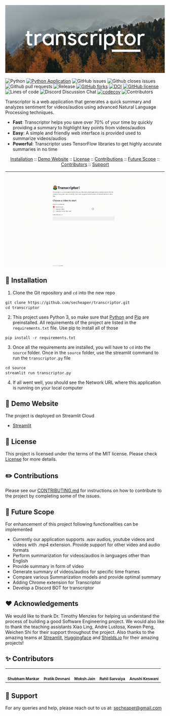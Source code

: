 <p align="center"><img width="700" src="./media/logo/Transcriptor.png"></p>

![Python](https://img.shields.io/badge/python-3670A0?style=flat&logo=python&logoColor=ffdd54)
[![Python Application](https://github.com/secheaper/transcriptor/actions/workflows/python-app.yml/badge.svg)](https://github.com/secheaper/transcriptor/actions/workflows/python-app.yml)
![GitHub issues](https://img.shields.io/github/issues-raw/secheaper/transcriptor)
![Github closes issues](https://img.shields.io/github/issues-closed-raw/secheaper/transcriptor)
![Github pull requests](https://img.shields.io/github/issues-pr/secheaper/transcriptor)
![Release](https://img.shields.io/github/v/release/secheaper/transcriptor?style=flat-square)
[![GitHub forks](https://img.shields.io/github/forks/secheaper/transcriptor)](https://github.com/secheaper/transcriptor/network)
[![DOI](https://zenodo.org/badge/415427314.svg)](https://zenodo.org/badge/latestdoi/415427314)
[![GitHub license](https://img.shields.io/github/license/anshulp2912/scrivener)](https://github.com/anshulp2912/scrivener/blob/main/LICENSE)
![Lines of code](https://img.shields.io/tokei/lines/github/secheaper/transcriptor?color=ff69b4&label=Lines%20of%20Code&style=flat-square)
![Discord Discussion Chat](https://img.shields.io/discord/879343473940107264?color=blueviolet&label=Discord%20Discussion%20Chat&style=flat-square)
[![codecov](https://codecov.io/gh/secheaper/transcriptor/branch/main/graph/badge.svg?token=X0H37DUWXV)](https://codecov.io/gh/secheaper/transcriptor)
![Contributors](https://img.shields.io/badge/Contributors-5-yellowgreen)


Transcriptor is a web application that generates a quick summary and analyzes sentiment for videos/audios using advanced Natural Language Processing techniques. 
- **Fast**: Transcriptor helps you save over 70% of your time by quickly providing a summary to highlight key points from videos/audios
- **Easy**: A simple and friendly web interface is provided used to summarize videos/audios
- **Powerful**: Transcriptor uses TensorFlow libraries to get highly accurate summaries in no time

<p align="center">
  <a href="#rocket-installation">Installation</a>
  ::
  <a href="#sunflower-demo-website">Demo Website</a>
  ::
  <a href="#page_facing_up-license">License</a>
  ::
  <a href="#pencil2-contributions">Contributions</a>	
   ::
  <a href="#crystal_ball-future-scope">Future Scope</a>
  ::
  <a href="#sparkles-contributors">Contributors</a>
    ::
  <a href="#email-support">Support</a>
</p>

---
<p align="center"><img width="700" src="./media/gif/demo.gif"></p>

:rocket: Installation
---
1. Clone the Git repository and `cd` into the new repo
```
git clone https://github.com/secheaper/transcriptor.git
cd transcriptor
```
2. This project uses Python 3, so make sure that [Python](https://www.python.org/downloads/) and [Pip](https://pip.pypa.io/en/stable/installation/) are preinstalled. All requirements of the project are listed in the ```requirements.txt``` file. Use pip to install all of those
```
pip install -r requirements.txt
```
3. Once all the requirements are installed, you will have to ```cd``` into the ```source``` folder. Once in the ```source``` folder, use the streamlit command to run the ```transcriptor.py``` file
```
cd source
streamlit run transcriptor.py
```
4. If all went well, you should see the Network URL where this application is running on your local computer

:sunflower: Demo Website
---
The project is deployed on Streamlit Cloud
- [Streamlit](https://share.streamlit.io/secheaper/transcriptor/main/source/transcriptor.py)

:page_facing_up: License
---
This project is licensed under the terms of the MIT license. Please check [License](https://github.com/anshulp2912/scrivener/blob/main/LICENSE) for more details.

:pencil2: Contributions
---
Please see our [CONTRIBUTING.md](https://github.com/anshulp2912/scrivener/blob/main/CONTRIBUTING.md) for instructions on how to contribute to the project by completing some of the issues.

:crystal_ball: Future Scope
---
For enhancement of this project following functionalities can be implemented
- Currently our application supports .wav audios, youtube videos and videos with .mp4 extension. Provide support for other video and audio formats
- Perform summarization for videos/audios in languages other than English
- Provide summary in form of video
- Generate summary of videos/audios for specific time frames
- Compare various Summarization models and provide optimal summary
- Adding Chrome extension for Transcriptor
- Develop a Discord BOT for transcriptor

:heart: Acknowledgements
---
We would like to thank Dr. Timothy Menzies for helping us understand the process of building a good Software Engineering project. We would also like to thank the teaching assistants Xiao Ling, Andre Lustosa, Kewen Peng, Weichen Shi for their support throughout the project. Also thanks to the amazing teams at [Streamlit](https://streamlit.io/), [Huggingface](https://huggingface.co/) and [Shields.io](https://shields.io/) for their amazing projects!

:sparkles: Contributors
---

<table>
  <tr>
    <td align="center"><a href="http://www.shubhammankar.com/"><img src="https://avatars.githubusercontent.com/u/29366125?v=4" width="75px;" alt=""/><br /><sub><b>Shubham Mankar</b></sub></a></td>
    <td align="center"><a href="https://github.com/pratikdevnani"><img src="https://avatars.githubusercontent.com/u/43350493?v=4" width="75px;" alt=""/><br /><sub><b>Pratik Devnani</b></sub></a><br /></td>
    <td align="center"><a href="https://github.com/moksh98"><img src="https://avatars.githubusercontent.com/u/29693765?v=4" width="75px;" alt=""/><br /><sub><b>Moksh Jain</b></sub></a><br /></td>
    <td align="center"><a href="https://rahilsarvaiya.tech/"><img src="https://avatars0.githubusercontent.com/u/32304956?v=4" width="75px;" alt=""/><br /><sub><b>Rahil Sarvaiya</b></sub></a><br /></td>
    <td align="center"><a href="https://github.com/annie0467"><img src="https://avatars.githubusercontent.com/u/17164255?v=4" width="75px;" alt=""/><br /><sub><b>Anushi Keswani</b></sub></a><br /></td>
  </tr>
</table>

:email: Support
---

For any queries and help, please reach out to us at: secheaper@gmail.com
